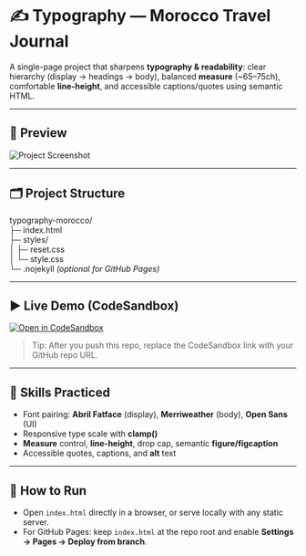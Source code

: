 # ✍️ Typography — Morocco Travel Journal

A single-page project that sharpens **typography & readability**: clear hierarchy (display → headings → body), balanced **measure** (~65–75ch), comfortable **line-height**, and accessible captions/quotes using semantic HTML.

---

## 📸 Preview
![Project Screenshot](https://content.codecademy.com/courses/freelance-1/unit-6/project-morocco/banner.jpg)

---

## 🗂️ Project Structure
typography-morocco/  
├─ index.html  
├─ styles/  
│  ├─ reset.css  
│  └─ style.css  
└─ .nojekyll *(optional for GitHub Pages)*

---

## ▶️ Live Demo (CodeSandbox)
[![Open in CodeSandbox](https://img.shields.io/badge/Open%20in-CodeSandbox-black?style=for-the-badge&logo=codesandbox)](https://codesandbox.io/s/)

> Tip: After you push this repo, replace the CodeSandbox link with your GitHub repo URL.

---

## 🎯 Skills Practiced
- Font pairing: **Abril Fatface** (display), **Merriweather** (body), **Open Sans** (UI)  
- Responsive type scale with **clamp()**  
- **Measure** control, **line-height**, drop cap, semantic **figure/figcaption**  
- Accessible quotes, captions, and **alt** text  

---

## 🚀 How to Run
- Open `index.html` directly in a browser, or serve locally with any static server.  
- For GitHub Pages: keep `index.html` at the repo root and enable **Settings → Pages → Deploy from branch**.  
